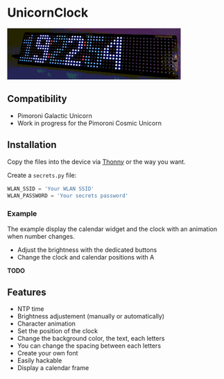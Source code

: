 # UnicornClock

![Unicorn Clock Example](example.gif)

## Compatibility

- Pimoroni Galactic Unicorn
- Work in progress for the Pimoroni Cosmic Unicorn

## Installation

Copy the files into the device via [Thonny](https://thonny.org/) or the way
you want.

Create a `secrets.py` file:

```python
WLAN_SSID = 'Your WLAN SSID'
WLAN_PASSWORD = 'Your secrets password'
```

### Example

The example display the calendar widget and the clock with an animation when
number changes.

* Adjust the brightness with the dedicated buttons
* Change the clock and calendar positions with A

**TODO**

## Features

* NTP time
* Brightness adjustement (manually or automatically)
* Character animation
* Set the position of the clock
* Change the background color, the text, each letters
* You can change the spacing between each letters
* Create your own font
* Easily hackable
* Display a calendar frame

